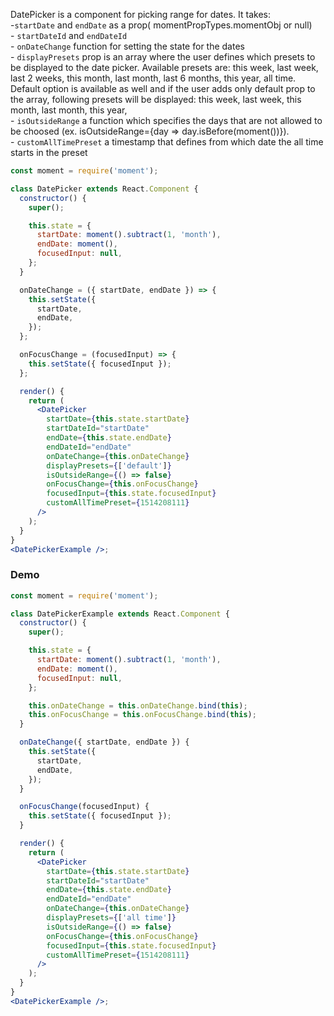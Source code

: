 DatePicker is a component for picking range for dates. It takes:
<br>-`startDate` and `endDate` as a prop( momentPropTypes.momentObj or null)
<br>- `startDateId` and `endDateId`
<br>- `onDateChange` function for setting the state for the dates
<br>- `displayPresets` prop is an array where the user defines which presets to be displayed to the date picker. Available presets are: this week, last week, last 2 weeks, this month, last month, last 6 months, this year, all time. Default option is available as well and if the user adds only default prop to the array, following presets will be displayed: this week, last week, this month, last month, this year,
<br>- `isOutsideRange` a function which specifies the days that are not allowed to be choosed (ex. isOutsideRange={day => day.isBefore(moment())}).
<br>- `customAllTimePreset` a timestamp that defines from which date the all time starts in the preset

```jsx static
const moment = require('moment');

class DatePicker extends React.Component {
  constructor() {
    super();

    this.state = {
      startDate: moment().subtract(1, 'month'),
      endDate: moment(),
      focusedInput: null,
    };
  }

  onDateChange = ({ startDate, endDate }) => {
    this.setState({
      startDate,
      endDate,
    });
  };

  onFocusChange = (focusedInput) => {
    this.setState({ focusedInput });
  };

  render() {
    return (
      <DatePicker
        startDate={this.state.startDate}
        startDateId="startDate"
        endDate={this.state.endDate}
        endDateId="endDate"
        onDateChange={this.onDateChange}
        displayPresets={['default']}
        isOutsideRange={() => false}
        onFocusChange={this.onFocusChange}
        focusedInput={this.state.focusedInput}
        customAllTimePreset={1514208111}
      />
    );
  }
}
<DatePickerExample />;
```

### Demo

```jsx
const moment = require('moment');

class DatePickerExample extends React.Component {
  constructor() {
    super();

    this.state = {
      startDate: moment().subtract(1, 'month'),
      endDate: moment(),
      focusedInput: null,
    };

    this.onDateChange = this.onDateChange.bind(this);
    this.onFocusChange = this.onFocusChange.bind(this);
  }

  onDateChange({ startDate, endDate }) {
    this.setState({
      startDate,
      endDate,
    });
  }

  onFocusChange(focusedInput) {
    this.setState({ focusedInput });
  }

  render() {
    return (
      <DatePicker
        startDate={this.state.startDate}
        startDateId="startDate"
        endDate={this.state.endDate}
        endDateId="endDate"
        onDateChange={this.onDateChange}
        displayPresets={['all time']}
        isOutsideRange={() => false}
        onFocusChange={this.onFocusChange}
        focusedInput={this.state.focusedInput}
        customAllTimePreset={1514208111}
      />
    );
  }
}
<DatePickerExample />;
```
